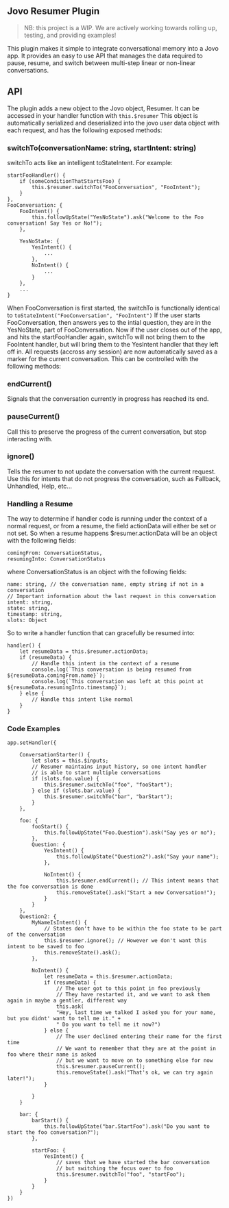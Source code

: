 ## Jovo Resumer Plugin

>NB: this project is a WIP. We are actively working towards rolling up, testing, and providing examples!

This plugin makes it simple to integrate conversational memory into a Jovo app. It provides an easy to use API
that manages the data required to pause, resume, and switch between multi-step linear or non-linear conversations.

## API

The plugin adds a new object to the Jovo object, Resumer.
It can be accessed in your handler function with
`this.$resumer`
This object is automatically serialized and deserialized into the jovo user data object with each request, and has the following exposed methods:

### switchTo(conversationName: string, startIntent: string)

switchTo acts like an intelligent toStateIntent.
For example:

```
startFooHandler() {
    if (someConditionThatStartsFoo) {
        this.$resumer.switchTo("FooConversation", "FooIntent");
    }
},
FooConversation: {
    FooIntent() {
        this.followUpState("YesNoState").ask("Welcome to the Foo conversation! Say Yes or No!");
    },

    YesNoState: {
        YesIntent() {
            ...
        },
        NoIntent() {
            ...
        }
    },
    ...
}
```
When FooConversation is first started, the switchTo is functionally identical to
`toStateIntent("FooConversation", "FooIntent")`
If the user starts FooConversation, then answers yes to the intial question, they are in the YesNoState, part of
FooConversation. Now if the user closes out of the app, and hits the startFooHandler again, switchTo will not bring them
to the FooIntent handler, but will bring them to the YesIntent handler that they left off in. All requests
(accross any session) are now automatically saved as a marker for the current conversation.
This can be controlled with the following methods:

### endCurrent()
Signals that the conversation currently in progress has reached its end.

### pauseCurrent()
Call this to preserve the progress of the current conversation, but stop interacting with.

### ignore()
Tells the resumer to not update the conversation with the current request. Use this for intents that do not
progress the conversation, such as Fallback, Unhandled, Help, etc...


### Handling a Resume
The way to determine if handler code is running under the context of a normal request, or from a resume,
the field actionData will either be set or not set. So when a resume happens $resumer.actionData will be an object
with the following fields:

```
comingFrom: ConversationStatus,
resumingInto: ConversationStatus
```

where ConversationStatus is an object with the following fields:

```
name: string, // the conversation name, empty string if not in a conversation
// Important information about the last request in this conversation
intent: string,
state: string,
timestamp: string,
slots: Object
```

So to write a handler function that can gracefully be resumed into:
```
handler() {
    let resumeData = this.$resumer.actionData;
    if (resumeData) {
        // Handle this intent in the context of a resume
        console.log(`This conversation is being resumed from ${resumeData.comingFrom.name}`);
        console.log(`This conversation was left at this point at ${resumeData.resumingInto.timestamp}`);
    } else {
        // Handle this intent like normal
    }
}
```


### Code Examples
```
app.setHandler({

    ConversationStarter() {
        let slots = this.$inputs;
        // Resumer maintains input history, so one intent handler
        // is able to start multiple conversations
        if (slots.foo.value) {
            this.$resumer.switchTo("foo", "fooStart");
        } else if (slots.bar.value) {
            this.$resumer.switchTo("bar", "barStart");
        }
    },

    foo: {
        fooStart() {
            this.followUpState("Foo.Question").ask("Say yes or no");
        },
        Question: {
            YesIntent() {
                this.followUpState("Question2").ask("Say your name");
            },

            NoIntent() {
                this.$resumer.endCurrent(); // This intent means that the foo conversation is done
                this.removeState().ask("Start a new Conversation!");
            }
        }
    },
    Question2: {
        MyNameIsIntent() {
            // States don't have to be within the foo state to be part of the conversation
            this.$resumer.ignore(); // However we don't want this intent to be saved to foo
            this.removeState().ask();
        },

        NoIntent() {
            let resumeData = this.$resumer.actionData;
            if (resumeData) {
                // The user got to this point in foo previously
                // They have restarted it, and we want to ask them again in maybe a gentler, different way
                this.ask(
                "Hey, last time we talked I asked you for your name, but you didnt' want to tell me it." +
                " Do you want to tell me it now?")
            } else {
                // The user declined entering their name for the first time
                // We want to remember that they are at the point in foo where their name is asked
                // but we want to move on to something else for now
                this.$resumer.pauseCurrent();
                this.removeState().ask("That's ok, we can try again later!");
            }

        }
    }

    bar: {
        barStart() {
            this.followUpState("bar.StartFoo").ask("Do you want to start the foo conversation?");
        },

        startFoo: {
            YesIntent() {
                // saves that we have started the bar conversation
                // but switching the focus over to foo
                this.$resumer.switchTo("foo", "startFoo");
            }
        }
    }
})
```
